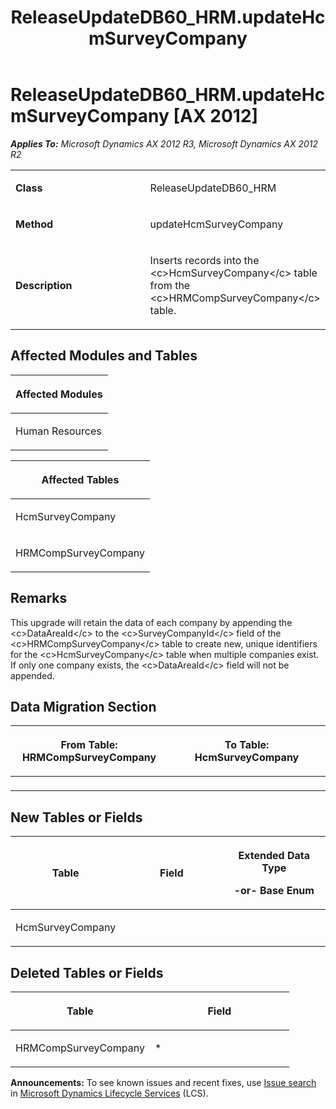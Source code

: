 ﻿---
title: ReleaseUpdateDB60_HRM.updateHcmSurveyCompany
TOCTitle: ReleaseUpdateDB60_HRM.updateHcmSurveyCompany
ms:assetid: af0bffe3-20ec-dfff-8982-25335efcf272
ms:mtpsurl: https://msdn.microsoft.com/en-us/library/JJ686556(v=AX.60)
ms:contentKeyID: 49710510
ms.date: 05/18/2015
mtps_version: v=AX.60
---

# ReleaseUpdateDB60\_HRM.updateHcmSurveyCompany [AX 2012]


_**Applies To:** Microsoft Dynamics AX 2012 R3, Microsoft Dynamics AX 2012 R2_

<table>
<colgroup>
<col style="width: 50%" />
<col style="width: 50%" />
</colgroup>
<tbody>
<tr class="odd">
<td><p><strong>Class</strong></p></td>
<td><p>ReleaseUpdateDB60_HRM</p></td>
</tr>
<tr class="even">
<td><p><strong>Method</strong></p></td>
<td><p>updateHcmSurveyCompany</p></td>
</tr>
<tr class="odd">
<td><p><strong>Description</strong></p></td>
<td><p>Inserts records into the &lt;c&gt;HcmSurveyCompany&lt;/c&gt; table from the &lt;c&gt;HRMCompSurveyCompany&lt;/c&gt; table.</p></td>
</tr>
</tbody>
</table>


## Affected Modules and Tables

<table>
<colgroup>
<col style="width: 100%" />
</colgroup>
<thead>
<tr class="header">
<th><p>Affected Modules</p></th>
</tr>
</thead>
<tbody>
<tr class="odd">
<td><p>Human Resources</p></td>
</tr>
</tbody>
</table>


<table>
<colgroup>
<col style="width: 100%" />
</colgroup>
<thead>
<tr class="header">
<th><p>Affected Tables</p></th>
</tr>
</thead>
<tbody>
<tr class="odd">
<td><p>HcmSurveyCompany</p></td>
</tr>
<tr class="even">
<td><p>HRMCompSurveyCompany</p></td>
</tr>
</tbody>
</table>


## Remarks

This upgrade will retain the data of each company by appending the \<c\>DataAreaId\</c\> to the \<c\>SurveyCompanyId\</c\> field of the \<c\>HRMCompSurveyCompany\</c\> table to create new, unique identifiers for the \<c\>HcmSurveyCompany\</c\> table when multiple companies exist. If only one company exists, the \<c\>DataAreaId\</c\> field will not be appended.

## Data Migration Section

<table>
<colgroup>
<col style="width: 50%" />
<col style="width: 50%" />
</colgroup>
<thead>
<tr class="header">
<th><p>From Table: HRMCompSurveyCompany</p></th>
<th><p>To Table: HcmSurveyCompany</p></th>
</tr>
</thead>
<tbody>
<tr class="odd">
<td><p></p></td>
<td><p></p></td>
</tr>
</tbody>
</table>


## New Tables or Fields

<table>
<colgroup>
<col style="width: 33%" />
<col style="width: 33%" />
<col style="width: 33%" />
</colgroup>
<thead>
<tr class="header">
<th><p>Table</p></th>
<th><p>Field</p></th>
<th><p>Extended Data Type</p>
<p>-or- Base Enum</p></th>
</tr>
</thead>
<tbody>
<tr class="odd">
<td><p>HcmSurveyCompany</p></td>
<td><p></p></td>
<td><p></p></td>
</tr>
</tbody>
</table>


## Deleted Tables or Fields

<table>
<colgroup>
<col style="width: 50%" />
<col style="width: 50%" />
</colgroup>
<thead>
<tr class="header">
<th><p>Table</p></th>
<th><p>Field</p></th>
</tr>
</thead>
<tbody>
<tr class="odd">
<td><p>HRMCompSurveyCompany</p></td>
<td><p>*</p></td>
</tr>
</tbody>
</table>

  
**Announcements:** To see known issues and recent fixes, use [Issue search](http://go.microsoft.com/fwlink/?linkid=389258) in [Microsoft Dynamics Lifecycle Services](http://go.microsoft.com/fwlink/?linkid=306505) (LCS).

